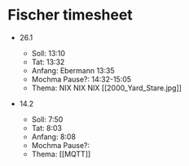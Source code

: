 # Fischer timesheet


- 26.1
	- Soll: 13:10
	- Tat: 13:32
	- Anfang: Ebermann 13:35
	- Mochma Pause?: 14:32-15:05
	- Thema: NIX NIX NIX [[2000_Yard_Stare.jpg]]

- 14.2
	- Soll: 7:50
	- Tat: 8:03
	- Anfang: 8:08
	- Mochma Pause?:
	- Thema: [[MQTT]]

